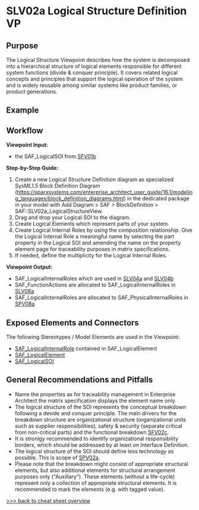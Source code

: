 # SLV02a Logical Structure Definition VP

## Purpose
The Logical Structure Viewpoint describes how the system is decomposed into a hierarchical structure of logical elements responsible for different system functions (divide & conquer principle). It covers related logical concepts and principles that support the logical operation of the system and is widely reusable among similar systems like product families, or product generations.

## Example

## Workflow
**Viewpoint Input:**
* the SAF_LogicalSOI from [SFV01b](System-Context-Definition-Viewpoint.md)

**Step-by-Step Guide:**
1.  Create a new Logical Structure Definition diagram as specialized SysML1.5 Block Definition Diagram (https://sparxsystems.com/enterprise_architect_user_guide/16.1/modeling_languages/block_definition_diagrams.html) in the dedicated package in your model with Add Diagram > SAF > BlockDefinition > SAF::SLV02a_LogicalStructureView.
2. Drag and drop your Logical SOI to the diagram.
3. Create Logical Elements which represent parts of your system.
4. Create Logical Internal Roles by using the composition relationship. Give the Logical Internal Role a meaningful name by selecting the part property in the Logical SOI and amending the name on the property element page for traceability purposes in matrix specifications.
5. If needed, define the multiplicity for the Logical Internal Roles.

**Viewpoint Output:**
* SAF_LogicalInternalRoles which are used in [SLV04a](Logical-Internal-Interaction-Viewpoint.md) and [SLV04b](Logical-Internal-Exchange-Viewpoint.md)
* SAF_FunctionActions are allocated to SAF_LogicalInternalRoles in [SLV08a](Logical-Functional-Mapping-Viewpoint.md)
* SAF_LogicalInternalRoles are allocated to SAF_PhysicalInternalRoles in [SPV08a](Physical-Logical-Mapping-Viewpoint.md)

## Exposed Elements and Connectors
The following Stereotypes / Model Elements are used in the Viewpoint:
* [SAF_LogicalInternalRole](https://github.com/GfSE/SAF-Specification/blob/TdSE2023/stereotypes.md#SAF_LogicalInternalRole) contained in SAF_LogicalElement
* [SAF_LogicalElement](https://github.com/GfSE/SAF-Specification/blob/TdSE2023/stereotypes.md#SAF_LogicalElement)
* [SAF_LogicalSOI](https://github.com/GfSE/SAF-Specification/blob/TdSE2023/stereotypes.md#SAF_LogicalSOI)

## General Recommendations and Pitfalls
* Name the properties as for traceability management in Enterprise Architect the matrix specification displays the element name only. 
* The logical structure of the SOI represents the conceptual breakdown following a devide and conquer principle. The main drivers for the breakdown structure are organizational structure (organizational units such as supplier responsibilities), safety & security (separate critical from non-critical parts) and the functional breakdown [SFV02c](System-Functional-Breakdown-Viewpoint.md). 
* It is stronlgy recommended to identify organizational responsibility borders, which should be addressed by at least on Interface Definition.
* The logical structure of the SOI should define less technology as possible. This is scope of [SPV02a](Physical-Structure-Definition-Viewpoint.md).
* Please note that the breakdown might consist of appropriate structural elements, but also additional elements for structural arrangement purposes only ("Auxillary"). These elements (without a life-cycle) represent only a collection of appropriate structural elements. It is recommended to mark the elements (e.g. with tagged value). 


[>>> back to cheat sheet overview](../CheatSheet.md)
